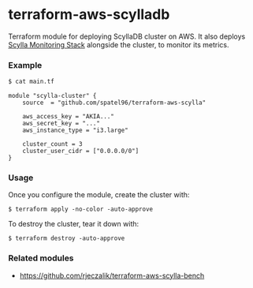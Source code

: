 # terraform-aws-scylladb

Terraform module for deploying ScyllaDB cluster on AWS. It also deploys [Scylla Monitoring Stack](https://docs.scylladb.com/operating-scylla/monitoring/monitoring_stack/) alongside the cluster, to monitor its metrics.

### Example

```bash
$ cat main.tf
```
```hcl
module "scylla-cluster" {
	source  = "github.com/spatel96/terraform-aws-scylla"

	aws_access_key = "AKIA..."
	aws_secret_key = "..."
	aws_instance_type = "i3.large"

	cluster_count = 3
	cluster_user_cidr = ["0.0.0.0/0"]
}
```

### Usage

Once you configure the module, create the cluster with:

```
$ terraform apply -no-color -auto-approve
```

To destroy the cluster, tear it down with:

```
$ terraform destroy -auto-approve
```

### Related modules

- https://github.com/rjeczalik/terraform-aws-scylla-bench
